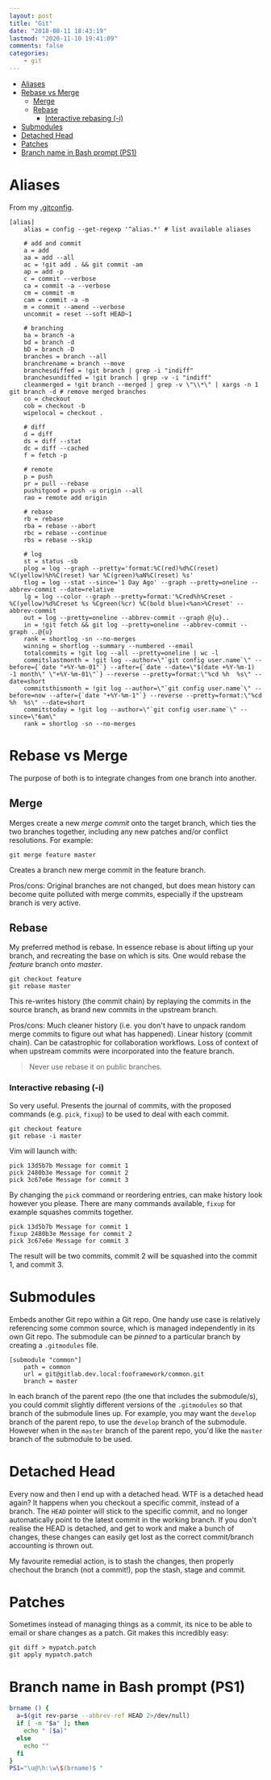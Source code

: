 ```yaml
---
layout: post
title: "Git"
date: "2018-08-11 18:43:19"
lastmod: "2020-11-10 19:41:09"
comments: false
categories:
    - git
---
```


<!-- vim-markdown-toc GFM -->

* [Aliases](#aliases)
* [Rebase vs Merge](#rebase-vs-merge)
    * [Merge](#merge)
    * [Rebase](#rebase)
        * [Interactive rebasing (-i)](#interactive-rebasing--i)
* [Submodules](#submodules)
* [Detached Head](#detached-head)
* [Patches](#patches)
* [Branch name in Bash prompt (PS1)](#branch-name-in-bash-prompt-ps1)

<!-- vim-markdown-toc -->

# Aliases

From my [.gitconfig](https://github.com/bm4cs/dotfiles/blob/master/git/gitconfig).

    [alias]
        alias = config --get-regexp '^alias.*' # list available aliases

        # add and commit
        a = add
        aa = add --all
        ac = !git add . && git commit -am
        ap = add -p
        c = commit --verbose
        ca = commit -a --verbose
        cm = commit -m
        cam = commit -a -m
        m = commit --amend --verbose
        uncommit = reset --soft HEAD~1

        # branching
        ba = branch -a
        bd = branch -d
        bD = branch -D
        branches = branch --all
        branchrename = branch --move
        branchesdiffed = !git branch | grep -i "indiff"
        branchesundiffed = !git branch | grep -v -i "indiff"
        cleanmerged = !git branch --merged | grep -v \"\\*\" | xargs -n 1 git branch -d # remove merged branches
        co = checkout
        cob = checkout -b
        wipelocal = checkout .

        # diff
        d = diff
        ds = diff --stat
        dc = diff --cached
        f = fetch -p

        # remote
        p = push
        pr = pull --rebase
        pushitgood = push -u origin --all
        rao = remote add origin

        # rebase
        rb = rebase
        rba = rebase --abort
        rbc = rebase --continue
        rbs = rebase --skip

        # log
        st = status -sb
        plog = log --graph --pretty='format:%C(red)%d%C(reset) %C(yellow)%h%C(reset) %ar %C(green)%aN%C(reset) %s'
        tlog = log --stat --since='1 Day Ago' --graph --pretty=oneline --abbrev-commit --date=relative
        lg = log --color --graph --pretty=format:'%Cred%h%Creset -%C(yellow)%d%Creset %s %Cgreen(%cr) %C(bold blue)<%an>%Creset' --abbrev-commit
        out = log --pretty=oneline --abbrev-commit --graph @{u}..
        in = !git fetch && git log --pretty=oneline --abbrev-commit --graph ..@{u}
        rank = shortlog -sn --no-merges
        winning = shortlog --summary --numbered --email
        totalcommits = !git log --all --pretty=oneline | wc -l
        commitslastmonth = !git log --author=\"`git config user.name`\" --before={`date "+%Y-%m-01"`} --after={`date --date=\"$(date +%Y-%m-1) -1 month\" \"+%Y-%m-01\"`} --reverse --pretty=format:\"%cd %h  %s\" --date=short
        commitsthismonth = !git log --author=\"`git config user.name`\" --before=now --after={`date "+%Y-%m-1"`} --reverse --pretty=format:\"%cd %h  %s\" --date=short
        commitstoday = !git log --author=\"`git config user.name`\" --since=\"6am\"
        rank = shortlog -sn --no-merges

# Rebase vs Merge

The purpose of both is to integrate changes from one branch into another.

## Merge

Merges create a new _merge commit_ onto the target branch, which ties the two branches together, including any new patches and/or conflict resolutions. For example:

    git merge feature master

Creates a branch new merge commit in the feature branch.

Pros/cons: Original branches are not changed, but does mean history can become quite polluted with merge commits, especially if the upstream branch is very active.

## Rebase

My preferred method is rebase. In essence rebase is about lifting up your branch, and recreating the base on which is sits. One would rebase the _feature_ branch onto _master_.

    git checkout feature
    git rebase master

This re-writes history (the commit chain) by replaying the commits in the source branch, as brand new commits in the upstream branch.

Pros/cons: Much cleaner history (i.e. you don't have to unpack random merge commits to figure out what has happened). Linear history (commit chain). Can be catastrophic for collaboration workflows. Loss of context of when upstream commits were incorporated into the feature branch.

> Never use rebase it on public branches.

### Interactive rebasing (-i)

So very useful. Presents the journal of commits, with the proposed commands (e.g. `pick`, `fixup`) to be used to deal with each commit.

    git checkout feature
    git rebase -i master

Vim will launch with:

    pick 13d5b7b Message for commit 1
    pick 2480b3e Message for commit 2
    pick 3c67e6e Message for commit 3

By changing the `pick` command or reordering entries, can make history look however you please. There are many commands available, `fixup` for example squashes commits together.

    pick 13d5b7b Message for commit 1
    fixup 2480b3e Message for commit 2
    pick 3c67e6e Message for commit 3

The result will be two commits, commit 2 will be squashed into the commit 1, and commit 3.

# Submodules

Embeds another Git repo within a Git repo. One handy use case is relatively referencing some common source, which is managed independently in its own Git repo. The submodule can be _pinned_ to a particular branch by creating a `.gitmodules` file.

    [submodule "common"]
        path = common
        url = git@gitlab.dev.local:fooframework/common.git
        branch = master

In each branch of the parent repo (the one that includes the submodule/s), you could commit slightly different versions of the `.gitmodules` so that branch of the submodule lines up. For example, you may want the `develop` branch of the parent repo, to use the `develop` branch of the submodule. However when in the `master` branch of the parent repo, you'd like the `master` branch of the submodule to be used.

# Detached Head

Every now and then I end up with a detached head. WTF is a detached head again? It happens when you checkout a specific commit, instead of a branch. The `HEAD` pointer will stick to the specific commit, and no longer automatically point to the latest commit in the working branch. If you don't realise the HEAD is detached, and get to work and make a bunch of changes, these changes can easily get lost as the correct commit/branch accounting is thrown out.

My favourite remedial action, is to stash the changes, then properly chechout the branch (not a commit!), pop the stash, stage and commit.

# Patches

Sometimes instead of managing things as a commit, its nice to be able to email or share changes as a patch. Git makes this incredibly easy:

    git diff > mypatch.patch
    git apply mypatch.patch

# Branch name in Bash prompt (PS1)

```bash
brname () {
  a=$(git rev-parse --abbrev-ref HEAD 2>/dev/null)
  if [ -n "$a" ]; then
    echo " [$a]"
  else
    echo ""
  fi
}
PS1="\u@\h:\w\$(brname)$ "
```
